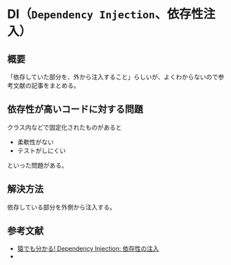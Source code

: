 # DI（`Dependency Injection`、依存性注入）

## 概要
「依存していた部分を、外から注入すること」らしいが、よくわからないので参考文献の記事をまとめる。<br />

## 依存性が高いコードに対する問題
クラス内などで固定化されたものがあると<br />

- 柔軟性がない
- テストがしにくい

といった問題がある。

## 解決方法
依存している部分を外側から注入する。



## 参考文献
- [猿でも分かる! Dependency Injection: 依存性の注入](https://qiita.com/hshimo/items/1136087e1c6e5c5b0d9f)
- []()
